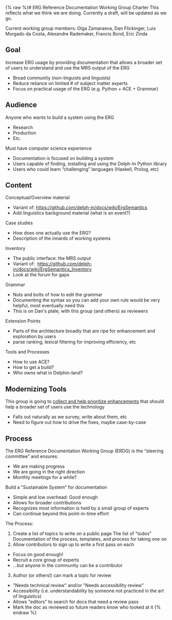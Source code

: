 {% raw %}# ERG Reference Documentation Working Group Charter
This reflects what we think we are doing. Currently a draft, will be updated as we go.

Current working group members: Olga Zamaraeva, Dan Flickinger, Luis Morgado da Costa, Alexandre Rademaker, Francis Bond, Eric Zinda

## Goal
Increase ERG usage by providing documentation that allows a broader set of users to understand and use the MRS output of the ERG
- Broad community (non-linguists and linguists)
- Reduce reliance on limited # of subject matter experts
- Focus on practical usage of the ERG (e.g. Python + ACE + Grammar)

## Audience
Anyone who wants to build a system using the ERG
- Research
- Production
- Etc.

Must have computer science experience
- Documentation is focused on building a system
- Users capable of finding, installing and using the Delph-In Python library
- Users who could learn “challenging” languages (Haskell, Prolog, etc)

## Content
Conceptual/Overview material
- Variant of: https://github.com/delph-in/docs/wiki/ErgSemantics
- Add linguistics background material (what is an event?)

Case studies
- How does one actually use the ERG?
- Description of the innards of working systems

Inventory
- The public interface: the MRS output
- Variant of:  https://github.com/delph-in/docs/wiki/ErgSemantics_Inventory
- Look at the forum for gaps 

Grammar
- Nuts and bolts of how to edit the grammar
- Documenting the syntax so you can add your own rule would be very helpful, most eventually need this
- This is on Dan's plate, with this group (and others) as reviewers

Extension Points
- Parts of the architecture broadly that are ripe for enhancement and exploration by users
- parse ranking, lexical filtering for improving efficiency, etc

Tools and Processes
- How to use ACE?
- How to get a build?
- Who owns what in Delphin-land?

## Modernizing Tools
This group is going to [collect and help prioritize enhancements](https://blog.inductorsoftware.com/docsproto/missing/ERDWToolsFixes) that should help a broader set of users use the technology
- Falls out naturally as we survey, write about them, etc
- Need to figure out how to drive the fixes, maybe case-by-case

## Process
The ERG Reference Documentation Working Group (ERDG) is the “steering committee” and ensures:
- We are making progress
- We are going in the right direction
- Monthly meetings for a while?

Build a "Sustainable System" for documentation
- Simple and low overhead: Good enough
- Allows for broader contributions 
- Recognizes most information is held by a small group of experts
- Can continue beyond this point-in-time effort

The Process:
1. Create a list of topics to write on a public page
The list of "todos"
Documentation of the process, templates, and process for taking one on 
2. Allow contributors to sign up to write a first pass on each 
- Focus on good enough!
- Recruit a core group of experts
- …but anyone in the community can be a contributor

3. Author (or others!) can mark a topic for review
- "Needs technical review" and/or "Needs accessibility review"
- Accessibility (i.e. understandability by someone not practiced in the art of linguistics)
- Allows "editors" to search for docs that need a review pass
- Mark the doc as reviewed so future readers know who looked at it
<update date omitted for speed>{% endraw %}